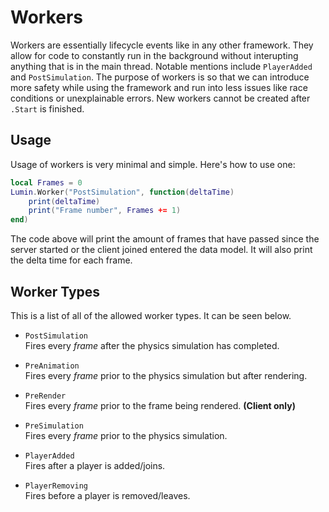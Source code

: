 # Workers

Workers are essentially lifecycle events like in any other framework. They allow for code to constantly run in the background without interupting anything that is in the main thread. Notable mentions include `PlayerAdded` and `PostSimulation`. The purpose of workers is so that we can introduce more safety while using the framework and run into less issues like race conditions or unexplainable errors. New workers cannot be created after `.Start` is finished.

## Usage

Usage of workers is very minimal and simple. Here's how to use one:

```lua
local Frames = 0
Lumin.Worker("PostSimulation", function(deltaTime)
    print(deltaTime)
    print("Frame number", Frames += 1)
end)
```

The code above will print the amount of frames that have passed since the server started or the client joined entered the data model. It will also print the delta time for each frame.

## Worker Types

This is a list of all of the allowed worker types. It can be seen below.

- `PostSimulation`\
Fires every *frame* after the physics simulation has completed.

- `PreAnimation`\
Fires every *frame* prior to the physics simulation but after rendering.

- `PreRender`\
Fires every *frame* prior to the frame being rendered. **(Client only)**

- `PreSimulation`\
Fires every *frame* prior to the physics simulation.

- `PlayerAdded`\
Fires after a player is added/joins.

- `PlayerRemoving`\
Fires before a player is removed/leaves.
